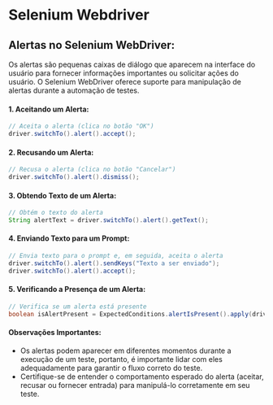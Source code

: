 # Selenium Webdriver

## **Alertas no Selenium WebDriver:**

Os alertas são pequenas caixas de diálogo que aparecem na interface do usuário para fornecer informações importantes ou solicitar ações do usuário. O Selenium WebDriver oferece suporte para manipulação de alertas durante a automação de testes.

#### **1. Aceitando um Alerta:**

```java
// Aceita o alerta (clica no botão "OK")
driver.switchTo().alert().accept();
```

#### **2. Recusando um Alerta:**

```java
// Recusa o alerta (clica no botão "Cancelar")
driver.switchTo().alert().dismiss();
```

#### **3. Obtendo Texto de um Alerta:**

```java
// Obtém o texto do alerta
String alertText = driver.switchTo().alert().getText();
```

#### **4. Enviando Texto para um Prompt:**

```java
// Envia texto para o prompt e, em seguida, aceita o alerta
driver.switchTo().alert().sendKeys("Texto a ser enviado");
driver.switchTo().alert().accept();
```

#### **5. Verificando a Presença de um Alerta:**

```java
// Verifica se um alerta está presente
boolean isAlertPresent = ExpectedConditions.alertIsPresent().apply(driver) != null;
```

#### **Observações Importantes:**

- Os alertas podem aparecer em diferentes momentos durante a execução de um teste, portanto, é importante lidar com eles adequadamente para garantir o fluxo correto do teste.
- Certifique-se de entender o comportamento esperado do alerta (aceitar, recusar ou fornecer entrada) para manipulá-lo corretamente em seu teste.
